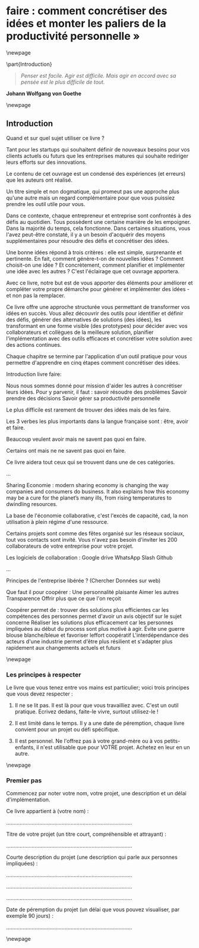 


# faire : comment concrétiser des idées et monter les paliers de la productivité personnelle » 





\newpage

\part{Introduction}











> *Penser est facile. Agir est difficile. Mais agir en accord avec sa pensée est le plus difficile de tout.*
   
 **Johann Wolfgang von Goethe**
 

\newpage


## Introduction 


Quand et sur quel sujet utiliser ce livre ? 

Tant pour les startups qui souhaitent définir de nouveaux besoins pour vos clients actuels ou futurs que les entreprises matures qui souhaite rediriger leurs efforts sur des innovations. 

Le contenu de cet ouvrage est un condensé des expériences (et erreurs) que les auteurs ont réalisé. 

Un titre simple et non dogmatique, qui promeut pas une approche plus qu'une autre mais un regard complémentaire pour que vous puissiez prendre les outil utile pour vous. 

Dans ce contexte, chaque entrepreneur et entreprise sont confrontés à des défis au quotidien. Tous possèdent une certaine manière de les empoigner. Dans la majorité du temps, cela fonctionne. Dans certaines situations, vous l'avez peut-être constaté, il y a un besoin d'acquérir des moyens supplémentaires pour résoudre des défis et concrétiser des idées.

Une bonne idées répond à trois critères : elle est simple, surprenante et pertinente. En fait, comment génère-t-on de nouvelles idées ? Comment choisit-on une idée ? Et concrètement, comment planifier et implémenter une idée avec les autres ? C'est l'éclairage que cet ouvrage apportera. 

Avec ce livre, notre but est de vous apporter des éléments pour améliorer et compléter votre propre démarche pour générer et implémenter des idées - et non pas la remplacer. 
 
Ce livre offre une approche structurée vous permettant de transformer vos idées en succès. Vous allez découvrir des outils pour identifier et définir des défis, générer des alternatives de solutions (des idées), les transformant en une forme visible (des prototypes) pour décider avec vos collaborateurs et collègues de la meilleure solution, planifier l'implémentation avec des outils efficaces et concrétiser votre solution avec des actions continues.

Chaque chapitre se termine par l'application d'un outil pratique pour vous permettre d'apprendre en cinq étapes comment concrétiser des idées. 

Introduction livre faire:

Nous nous sommes donné pour mission d'aider les autres à concrétiser leurs idées. Pour y parvenir, il faut :
savoir résoudre des problèmes 
Savoir prendre des décisions 
Savoir gérer sa productivité personnelle 

Le plus difficile est rarement de trouver des idées mais de les faire.

Les 3 verbes les plus importants dans la langue française sont : être, avoir et faire. 

Beaucoup veulent avoir mais ne savent pas quoi en faire. 

Certains ont mais ne ne savent pas quoi en faire. 

Ce livre aidera tout ceux qui se trouvent dans une de ces catégories.


...


Sharing Economie : 
modern sharing economy is changing the way companies and consumers do business. It also explains how this economy may be a cure for the planet’s many ills, from rising temperatures to dwindling resources.

La base de l'économie collaborative, c'est l'excès de capacité, cad, la non utilisation à plein régime d'une ressource. 

Certains projets sont comme des fêtes organisé sur les réseaux sociaux, tout vos contacts sont invité. Vous n'avez pas besoin d'inviter les 200 collaborateurs de votre entreprise pour votre projet. 

Les logiciels de collaboration :
Google drive
WhatsApp
Slash
Github

...

Principes de l'entreprise libérée ?
(Chercher Données sur web)  

Que faut il pour coopérer :
Une personnalité plaisante
Aimer les autres
Transparence
Offrir plus que ce que l'on reçoit 

Coopérer permet de :
trouver des solutions plus efficientes car les compétences des personnes permet d'avoir un avis objectif sur le sujet concerne 
Réaliser les solutions plus efficacement car les personnes impliquées au début du process sont plus motivé à agir. 
Évite une guerre blouse blanche/bleue et favoriser leffort coopératif 
L'interdépendance des acteurs d'une industrie permet d'être plus résilient et s'adapter plus rapidement aux changements actuels et futurs









\newpage

### Les principes à respecter

Le livre que vous tenez entre vos mains est particulier; voici trois principes que vous devez respecter : 


1. Il ne se lit pas. Il est là pour que vous travailliez avec. C'est un outil pratique. Ecrivez dedans, faite-le vivre, surtout utilisez-le ! 

2. Il est limité dans le temps. Il y a une date de péremption, chaque livre convient pour un projet ou défi spécifique.

3. Il est personnel. Ne l'offrez pas à votre grand-mère ou à vos petits- enfants, il n'est utilisable que pour VOTRE projet. Achetez en leur en un autre. 




\newpage

### Premier pas 

Commencez par noter votre nom, votre projet, une description et un délai d'implémentation.
 
Ce livre appartient à (votre nom) :


....................................................................................


Titre de votre projet (un titre court, compréhensible et attrayant) :


....................................................................................

Courte description du projet (une description qui parle aux personnes impliquées) :


....................................................................................

....................................................................................

....................................................................................

Date de péremption du projet (un délai que vous pouvez visualiser, par exemple 90 jours) :

....................................................................................


\newpage

